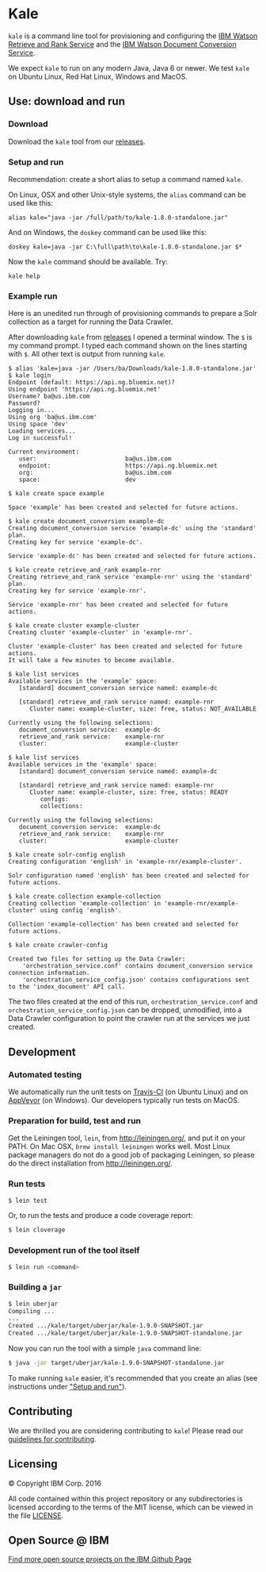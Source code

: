 # Kale

`kale` is a command line tool for provisioning and configuring the [IBM Watson
Retrieve and Rank
Service](http://www.ibm.com/smarterplanet/us/en/ibmwatson/developercloud/retrieve-rank.html)
and the [IBM Watson Document Conversion
Service](http://www.ibm.com/smarterplanet/us/en/ibmwatson/developercloud/document-conversion.html).

We expect `kale` to run on any modern Java, Java 6 or newer.
We test `kale` on Ubuntu Linux, Red Hat Linux, Windows and MacOS.

## Use: download and run

### Download

Download the `kale` tool from our
[releases](https://github.com/IBM-Watson/kale/releases).

### Setup and run

Recommendation: create a short alias to setup a command named `kale`.

On Linux, OSX and other Unix-style systems, the `alias` command can be used like this:

    alias kale="java -jar /full/path/to/kale-1.8.0-standalone.jar"

And on Windows, the `doskey` command can be used like this:

    doskey kale=java -jar C:\full\path\to\kale-1.8.0-standalone.jar $*

Now the `kale` command should be available. Try:

    kale help

### Example run

Here is an unedited run through of provisioning commands to prepare a
Solr collection as a target for running the Data Crawler.

After downloading `kale` from
[releases](https://github.com/IBM-Watson/kale/releases) I opened a
terminal window. The `$` is my command prompt. I typed each command
shown on the lines starting with `$`. All other text is output from
running `kale`.

```
$ alias 'kale=java -jar /Users/ba/Downloads/kale-1.8.0-standalone.jar'
$ kale login
Endpoint (default: https://api.ng.bluemix.net)?
Using endpoint 'https://api.ng.bluemix.net'
Username? ba@us.ibm.com
Password?
Logging in...
Using org 'ba@us.ibm.com'
Using space 'dev'
Loading services...
Log in successful!

Current environment:
   user:                         ba@us.ibm.com
   endpoint:                     https://api.ng.bluemix.net
   org:                          ba@us.ibm.com
   space:                        dev

$ kale create space example

Space 'example' has been created and selected for future actions.

$ kale create document_conversion example-dc
Creating document_conversion service 'example-dc' using the 'standard' plan.
Creating key for service 'example-dc'.

Service 'example-dc' has been created and selected for future actions.

$ kale create retrieve_and_rank example-rnr
Creating retrieve_and_rank service 'example-rnr' using the 'standard' plan.
Creating key for service 'example-rnr'.

Service 'example-rnr' has been created and selected for future actions.

$ kale create cluster example-cluster
Creating cluster 'example-cluster' in 'example-rnr'.

Cluster 'example-cluster' has been created and selected for future actions.
It will take a few minutes to become available.

$ kale list services
Available services in the 'example' space:
   [standard] document_conversion service named: example-dc

   [standard] retrieve_and_rank service named: example-rnr
      Cluster name: example-cluster, size: free, status: NOT_AVAILABLE

Currently using the following selections:
   document_conversion service:  example-dc
   retrieve_and_rank service:    example-rnr
   cluster:                      example-cluster

$ kale list services
Available services in the 'example' space:
   [standard] document_conversion service named: example-dc

   [standard] retrieve_and_rank service named: example-rnr
      Cluster name: example-cluster, size: free, status: READY
         configs:
         collections:

Currently using the following selections:
   document_conversion service:  example-dc
   retrieve_and_rank service:    example-rnr
   cluster:                      example-cluster

$ kale create solr-config english
Creating configuration 'english' in 'example-rnr/example-cluster'.

Solr configuration named 'english' has been created and selected for future actions.

$ kale create collection example-collection
Creating collection 'example-collection' in 'example-rnr/example-cluster' using config 'english'.

Collection 'example-collection' has been created and selected for future actions.

$ kale create crawler-config

Created two files for setting up the Data Crawler:
    'orchestration_service.conf' contains document_conversion service connection information.
    'orchestration_service_config.json' contains configurations sent to the 'index_document' API call.
```

The two files created at the end of this run,
`orchestration_service.conf` and `orchestration_service_config.json`
can be dropped, unmodified, into a Data Crawler configuration to point
the crawler run at the services we just created.

## Development

### Automated testing

We automatically run the unit tests on [Travis-CI](https://travis-ci.org/IBM-Watson/kale) (on Ubuntu Linux) and on [AppVeyor](https://ci.appveyor.com/project/bruceadams/kale) (on Windows). Our developers typically run tests on MacOS.

### Preparation for build, test and run

Get the Leiningen tool, `lein`, from http://leiningen.org/, and put it
on your PATH. On Mac OSX, `brew install leiningen` works well. Most
Linux package managers do not do a good job of packaging Leiningen, so
please do the direct installation from http://leiningen.org/.

### Run tests

```bash
$ lein test
```

Or, to run the tests and produce a code coverage report:

```bash
$ lein cloverage
```

### Development run of the tool itself

```bash
$ lein run <command>
```

### Building a `jar`

```bash
$ lein uberjar
Compiling ...
...
Created .../kale/target/uberjar/kale-1.9.0-SNAPSHOT.jar
Created .../kale/target/uberjar/kale-1.9.0-SNAPSHOT-standalone.jar
```

Now you can run the tool with a simple `java` command line:

```bash
$ java -jar target/uberjar/kale-1.9.0-SNAPSHOT-standalone.jar
```

To make running `kale` easier, it's recommended that you create an alias (see
instructions under ["Setup and run"](#setup-and-run)).

## Contributing

We are thrilled you are considering contributing to <code>kale</code>!
Please read our [guidelines for contributing](CONTRIBUTING.md).

## Licensing

:copyright: Copyright IBM Corp. 2016

All code contained within this project repository or any
subdirectories is licensed according to the terms of the MIT license,
which can be viewed in the file [LICENSE](LICENSE).

## Open Source @ IBM
[Find more open source projects on the IBM Github Page](http://ibm.github.io/)
